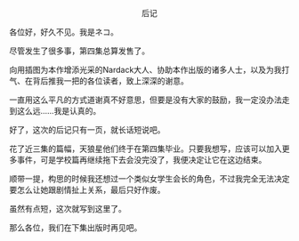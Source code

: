 <p align="center">后记</p>

各位好，好久不见。我是ネコ。

尽管发生了很多事，第四集总算发售了。

向用插图为本作增添光采的Nardack大人、协助本作出版的诸多人士，以及为我打气、在背后推我一把的各位读者，致上深深的谢意。

一直用这么平凡的方式道谢真不好意思，但要是没有大家的鼓励，我一定没办法走到这么远……我是认真的。

好了，这次的后记只有一页，就长话短说吧。

花了近三集的篇幅，天狼星他们终于在第四集毕业。只要我想写，应该可以加入更多事件，可是学校篇再继续拖下去会没完没了，我便决定让它在这边结束。

顺带一提，构思的时候我还想过一个类似女学生会长的角色，不过我完全无法决定要怎么让她跟剧情扯上关系，最后只好作废。

虽然有点短，这次就写到这里了。

那么各位，我们在下集出版时再见吧。

